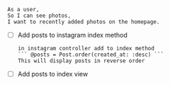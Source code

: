 ```
As a user,
So I can see photos,
I want to recently added photos on the homepage.
```

- [ ] Add posts to instagram index method

      in instagram controller add to index method
      ``` @posts = Post.order(created_at: :desc) ```
      This will display posts in reverse order
- [ ] Add posts to index view